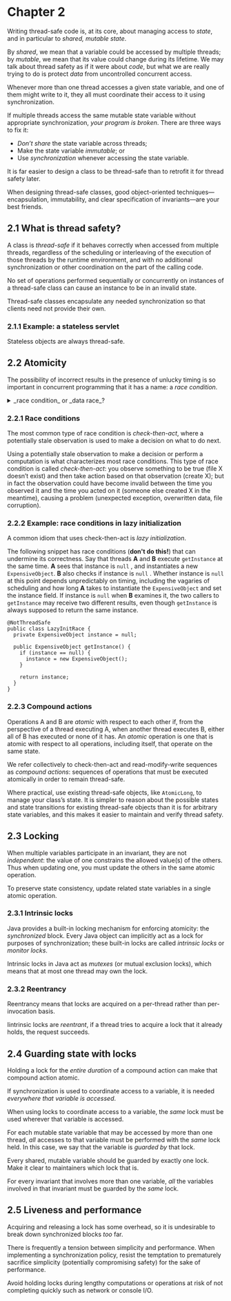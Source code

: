 # Chapter 2

Writing thread-safe code is, at its core, about managing access to _state_, and in particular to _shared, mutable state_.

By _shared_, we mean that a variable could be accessed by multiple threads; by _mutable_, we mean that its value could change during its lifetime. We may talk about thread safety as if it were about _code_, but what we are really trying to do is protect _data_ from uncontrolled concurrent access.

Whenever more than one thread accesses a given state variable, and one of them might write to it, they all must coordinate their access to it using synchronization.

If multiple threads access the same mutable state variable without appropriate synchronization, _your program is broken_. There are three ways to fix it:

* _Don’t share_ the state variable across threads;
* Make the state variable _immutable_; or
* Use _synchronization_ whenever accessing the state variable.

It is far easier to design a class to be thread-safe than to retrofit it for thread safety later.

When designing thread-safe classes, good object-oriented techniques—encapsulation, immutability, and clear specification of invariants—are your best friends.

## 2.1 What is thread safety?

A class is _thread-safe_ if it behaves correctly when accessed from multiple threads, regardless of the scheduling or interleaving of the execution of those threads by the runtime environment, and with no additional synchronization or other coordination on the part of the calling code.

No set of operations performed sequentially or concurrently on instances of a thread-safe class can cause an instance to be in an invalid state.

Thread-safe classes encapsulate any needed synchronization so that clients need not provide their own.

### 2.1.1 Example: a stateless servlet

Stateless objects are always thread-safe.

## 2.2 Atomicity

The possibility of incorrect results in the presence of unlucky timing is so important in concurrent programming that it has a name: a _race condition_.

<details><summary>_race condition_ or _data race_? </summary>The term _race condition_ is often confused with the related term _data race_, which arises when synchronization is not used to coordinate all access to a shared nonfinal field. You risk a data race whenever a thread writes a variable that might next be read by another thread or reads a variable that might have last been written by another thread if both threads do not use synchronization; code with data races has no useful defined semantics under the Java Memory Model. Not all race conditions are data races, and not all data races are race conditions, but they both can cause concurrent programs to fail in unpredictable ways.</details>

### 2.2.1 Race conditions

The most common type of race condition is _check-then-act_, where a potentially stale observation is used to make a decision on what to do next.

Using a potentially stale observation to make a decision or perform a computation is what characterizes most race conditions. This type of race condition is called _check-then-act_: you observe something to be true (file X doesn’t exist) and then take action based on that observation (create X); but in fact the observation could have become invalid between the time you observed it and the time you acted on it (someone else created X in the meantime), causing a problem (unexpected exception, overwritten data, file corruption).

### 2.2.2 Example: race conditions in lazy initialization

A common idiom that uses check-then-act is _lazy initialization_.

The following snippet has race conditions (**don't do this!**) that can undermine its correctness. Say that threads **A** and **B** execute `getInstance` at the same time. **A** sees that instance is `null` , and instantiates a new `ExpensiveObject`. **B** also checks if instance is `null` . Whether instance is `null` at this point depends unpredictably on timing, including the vagaries of scheduling and how long **A** takes to instantiate the `ExpensiveObject` and set the instance field. If instance is `null` when **B** examines it, the two callers to `getInstance` may receive two different results, even though `getInstance` is always supposed to return the same instance.

```
@NotThreadSafe
public class LazyInitRace {
  private ExpensiveObject instance = null;
  
  public ExpensiveObject getInstance() {
    if (instance == null) {
      instance = new ExpensiveObject();
    }
    
    return instance;
  }
}
```
### 2.2.3 Compound actions

Operations A and B are _atomic_ with respect to each other if, from the perspective of a thread executing A, when another thread executes B, either all of B has executed or none of it has. An _atomic_ operation is one that is atomic with respect to all operations, including itself, that operate on the same state.

We refer collectively to check-then-act and read-modify-write sequences as _compound actions_: sequences of operations that must be executed atomically in order to remain thread-safe.

Where practical, use existing thread-safe objects, like `AtomicLong`, to manage your class’s state. It is simpler to reason about the possible states and state transitions for existing thread-safe objects than it is for arbitrary state variables, and this makes it easier to maintain and verify thread safety.

## 2.3 Locking

When multiple variables participate in an invariant, they are not _independent_: the value of one constrains the allowed value(s) of the others. Thus when updating one, you must update the others in the same atomic operation.

To preserve state consistency, update related state variables in a single atomic operation.

### 2.3.1 Intrinsic locks

Java provides a built-in locking mechanism for enforcing atomicity: the _synchronized_ block. Every Java object can implicitly act as a lock for purposes of synchronization; these built-in locks are called _intrinsic locks_ or _monitor locks_.

Intrinsic locks in Java act as _mutexes_ (or mutual exclusion locks), which means that at most one thread may own the lock.

### 2.3.2 Reentrancy

Reentrancy means that locks are acquired on a per-thread rather than per-invocation basis.

Iintrinsic locks are _reentrant_, if a thread tries to acquire a lock that it already holds, the request succeeds.

## 2.4 Guarding state with locks

Holding a lock for the _entire duration_ of a compound action can make that compound action atomic.

If synchronization is used to coordinate access to a variable, it is needed _everywhere that variable is accessed_.

When using locks to coordinate access to a variable, the _same_ lock must be used wherever that variable is accessed.

For each mutable state variable that may be accessed by more than one thread, _all_ accesses to that variable must be performed with the _same_ lock held. In this case, we say that the variable is _guarded by_ that lock.

Every shared, mutable variable should be guarded by exactly one lock. Make it clear to maintainers which lock that is.

For every invariant that involves more than one variable, _all_ the variables involved in that invariant must be guarded by the _same_ lock.

## 2.5 Liveness and performance

Acquiring and releasing a lock has some overhead, so it is undesirable to break down synchronized blocks _too_ far.

There is frequently a tension between simplicity and performance. When implementing a synchronization policy, resist the temptation to prematurely sacrifice simplicity (potentially compromising safety) for the sake of performance.

Avoid holding locks during lengthy computations or operations at risk of not completing quickly such as network or console I/O.
